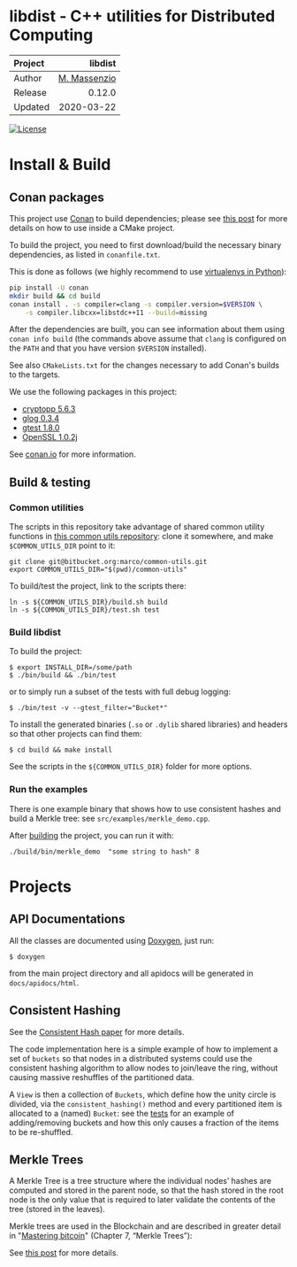 # libdist - C++ utilities for Distributed Computing


Project   | libdist
:---      | ---:
Author    | [M. Massenzio](https://bitbucket.org/marco)
Release   | 0.12.0
Updated   | 2020-03-22

[![License](https://img.shields.io/badge/License-Apache%202.0-blue.svg)](https://opensource.org/licenses/Apache-2.0)

# Install & Build

## Conan packages

This project use [Conan](https://conan.io) to build dependencies; please see 
[this post](https://medium.com/swlh/converting-a-c-project-to-cmake-conan-61ba9a998cb4) 
for more details on how to use inside a CMake project.

To build the project, you need to first download/build the necessary binary dependencies, as
listed in `conanfile.txt`.

This is done as follows (we highly recommend to use [virtualenvs in Python](https://virtualenv.pypa.io/en/stable/)):

```bash
pip install -U conan
mkdir build && cd build
conan install . -s compiler=clang -s compiler.version=$VERSION \
    -s compiler.libcxx=libstdc++11 --build=missing
```


After the dependencies are built, you can see information about them using `conan info build`
(the commands above assume that `clang` is configured on the `PATH` and that you have
version `$VERSION` installed).

See also `CMakeLists.txt` for the changes necessary to add Conan's builds to the targets.

We use the following packages in this project:

- [cryptopp 5.6.3](http://www.conan.io/source/cryptopp/5.6.3/riebl/testing)
- [glog 0.3.4](http://www.conan.io/source/glog/0.3.4/dwerner/testing)
- [gtest 1.8.0](http://www.conan.io/source/gtest/1.8.0/lasote/stable)
- [OpenSSL 1.0.2j](http://www.conan.io/source/OpenSSL/1.0.2j/lasote/stable)


See [conan.io](http://conan.io) for more information.

## Build & testing

### Common utilities

The scripts in this repository take advantage of shared common utility functions
in [this common utils repository](https://bitbucket.org/marco/common-utils): clone it
somewhere, and make `$COMMON_UTILS_DIR` point to it:

```shell script
git clone git@bitbucket.org:marco/common-utils.git
export COMMON_UTILS_DIR="$(pwd)/common-utils"
```

To build/test the project, link to the scripts there:

```shell script
ln -s ${COMMON_UTILS_DIR}/build.sh build
ln -s ${COMMON_UTILS_DIR}/test.sh test
```

### Build libdist

To build the project:

```shell script
$ export INSTALL_DIR=/some/path
$ ./bin/build && ./bin/test
```

or to simply run a subset of the tests with full debug logging:

    $ ./bin/test -v --gtest_filter="Bucket*"     

To install the generated binaries (`.so` or `.dylib` shared libraries) 
and headers so that other projects can find them:

    $ cd build && make install

See the scripts in the `${COMMON_UTILS_DIR}` folder for more options.

### Run the examples

There is one example binary that shows how to use consistent hashes and build a Merkle tree:
see `src/examples/merkle_demo.cpp`.

After [building](#build-libdist) the project, you can run it with:

    ./build/bin/merkle_demo  "some string to hash" 8


# Projects

## API Documentations

All the classes are documented using [Doxygen](http://www.doxygen.nl/), just run:

    $ doxygen

from the main project directory and all apidocs will be generated in `docs/apidocs/html`.

## Consistent Hashing

See the [Consistent Hash paper](chash) for more details.

The code implementation here is a simple example of how to implement a set of `buckets` so that
nodes in a distributed systems could use the consistent hashing algorithm to allow nodes to
join/leave the ring, without causing massive reshuffles of the partitioned data.

A `View` is then a collection of `Buckets`, which define how the unity circle is divided, via the
`consistent_hashing()` method and every partitioned item is allocated to a (named) `Bucket`: see
the [tests](tests/test_view.cpp) for an example of adding/removing buckets and how this only
causes a fraction of the items to be re-shuffled.


## Merkle Trees

A Merkle Tree is a tree structure where the individual nodes’ hashes are computed and stored in the parent node, so that the hash stored in the root node is the only value that is required to later validate the contents of the tree (stored in the leaves).

Merkle trees are used in the Blockchain and are described in greater detail in "[Mastering bitcoin](bitcoin)" (Chapter 7, “Merkle Trees”):

See [this post](https://codetrips.com/2016/06/19/implementing-a-merkle-tree-in-c/) for more details.
 

[bitcoin]: https://amzn.to/32B4jYE
[chash]: http://www.cs.princeton.edu/courses/archive/fall07/cos518/papers/chash.pdf
